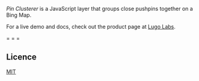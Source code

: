 *Pin Clusterer* is a JavaScript layer that groups close pushpins together on a Bing Map.

For a live demo and docs, check out the product page at [Lugo Labs](http://lugolabs.com/pin-clusterer).


= = =

Licence
--

[MIT](http://opensource.org/licenses/MIT)
